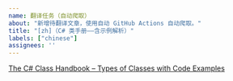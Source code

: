 ```yaml
---
name: 翻译任务（自动爬取）
about: "新增待翻译文章，使用自动 GitHub Actions 自动爬取。"
title: "[zh]（C# 类手册——含示例解析）"
labels: ["chinese"]
assignees: ''
---
```


[The C# Class Handbook – Types of Classes with Code Examples](https://www.freecodecamp.org/news/author/Clifftech/)
